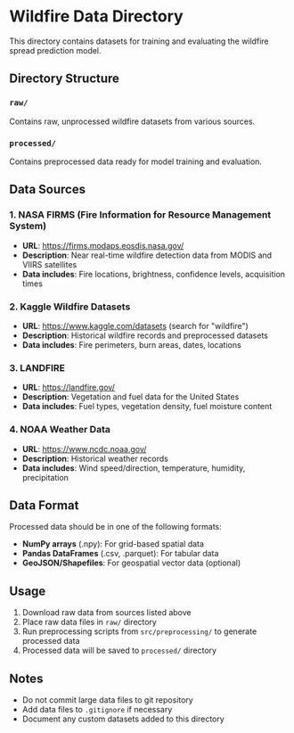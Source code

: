 # Wildfire Data Directory

This directory contains datasets for training and evaluating the wildfire spread prediction model.

## Directory Structure

### `raw/`
Contains raw, unprocessed wildfire datasets from various sources.

### `processed/`
Contains preprocessed data ready for model training and evaluation.

## Data Sources

### 1. NASA FIRMS (Fire Information for Resource Management System)
- **URL**: https://firms.modaps.eosdis.nasa.gov/
- **Description**: Near real-time wildfire detection data from MODIS and VIIRS satellites
- **Data includes**: Fire locations, brightness, confidence levels, acquisition times

### 2. Kaggle Wildfire Datasets
- **URL**: https://www.kaggle.com/datasets (search for "wildfire")
- **Description**: Historical wildfire records and preprocessed datasets
- **Data includes**: Fire perimeters, burn areas, dates, locations

### 3. LANDFIRE
- **URL**: https://landfire.gov/
- **Description**: Vegetation and fuel data for the United States
- **Data includes**: Fuel types, vegetation density, fuel moisture content

### 4. NOAA Weather Data
- **URL**: https://www.ncdc.noaa.gov/
- **Description**: Historical weather records
- **Data includes**: Wind speed/direction, temperature, humidity, precipitation

## Data Format

Processed data should be in one of the following formats:
- **NumPy arrays** (.npy): For grid-based spatial data
- **Pandas DataFrames** (.csv, .parquet): For tabular data
- **GeoJSON/Shapefiles**: For geospatial vector data (optional)

## Usage

1. Download raw data from sources listed above
2. Place raw data files in `raw/` directory
3. Run preprocessing scripts from `src/preprocessing/` to generate processed data
4. Processed data will be saved to `processed/` directory

## Notes

- Do not commit large data files to git repository
- Add data files to `.gitignore` if necessary
- Document any custom datasets added to this directory